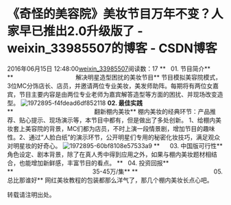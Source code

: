 # 《奇怪的美容院》美妆节目万年不变？人家早已推出2.0升级版了 - weixin_33985507的博客 - CSDN博客
2016年06月15日 12:48:00[weixin_33985507](https://me.csdn.net/weixin_33985507)阅读数：17
**   01. 节目简介**
**                                     解决明星造型困扰的美妆节目**
节目模拟美容院模式，3位MC分饰店长、店员，并邀请两位专业美妆，美发师助阵。每期将有两位女嘉宾，节目主要内容是由两位专业老师为嘉宾解答造型等方面的困扰、并现场改变造型。
![1972895-f4fdead6df852118](https://upload-images.jianshu.io/upload_images/1972895-f4fdead6df852118)
**02. 最佳实践**
**                                                翻新棚内美妆**
棚内美妆的经典环节：产品推荐、贴心提示、现场演示等，本节目中都有，但是做出了多处创新。
1、给棚内美妆套上美容院的背景，MC们都为店员，不时上演一段情景剧，增加节目的趣味性。2、通过“人脸白纸”的演示环节，公开明星们专用的秘密化妆技巧，满足观众对明星妆的好奇心。
![1972895-60bf8108e57533a9](https://upload-images.jianshu.io/upload_images/1972895-60bf8108e57533a9)
**      03. 中国版可行性**
角色设定、剧本背景，除了在真人秀中得到应用之外，如果与棚内美妆题材相结合，也能增加新鲜感，丰富节目的看点。
**   04. 投资回报**
**                                               35-45万/集**
**                                             05. 总比那谁好**
网红美妆教程的包装都那么洋气了，那几个棚内美妆长点心吧。

转载请注明出处。
